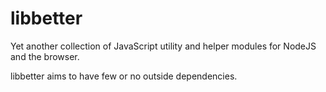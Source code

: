 # libbetter
Yet another collection of JavaScript utility and helper modules for NodeJS and the browser. 

libbetter aims to have few or no outside dependencies.
